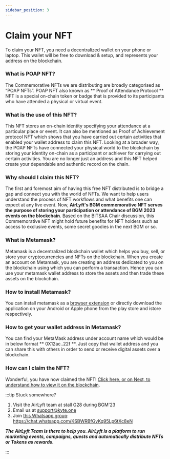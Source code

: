 ```yaml
---
sidebar_position: 3
---
```


# Claim your NFT

To claim your NFT, you need a decentralized wallet on your phone or laptop. This wallet will be free to download & setup, and represents your address on the blockchain.


### What is POAP NFT?

The Commemorative NFTs we are distributing are broadly categorised as “POAP NFTs”. POAP NFT also known as ** Proof of Attendance Protocol ** NFT is a special on-chain token or badge that is provided to its participants who have attended a physical or virtual event.

### What is the use of this NFT?

This NFT stores an on-chain identity specifying your attendance at a particular place or event. It can also be mentioned as Proof of Achievement protocol NFT which shows that you have carried out certain activities that enabled your wallet address to claim this NFT. Looking at a broader way, the POAP NFTs have connected your physical world to the blockchain by storing your identity on-chain as a participant or achiever for carrying out certain activities. You are no longer just an address and this NFT helped create your dependable and authentic record on the chain.

### Why should I claim this NFT?

The first and foremost aim of having this free NFT distributed is to bridge a gap and connect you with the world of NFTs. We want to help users understand the process of NFT workflows and what benefits one can expect at any live event. Now, **AirLyft's BGM commemorative NFT serves the purpose of storing your participation or attendance of BGM 2023 events on the blockchain**. Based on the BITSAA Chair discussion, this Commemorative NFT might hold future benefits for NFT holders such as access to exclusive events, some secret goodies in the next BGM or so.

### What is Metamask?
	
Metamask is a decentralized blockchain wallet which helps you buy, sell, or store your cryptocurrencies and NFTs on the blockchain. When you create an account on Metamask, you are creating an address dedicated to you on the blockchain using which you can perform a transaction. Hence you can use your metamask wallet address to store the assets and then trade these assets on the blockchain. 

### How to install Metamask?

You can install metamask as a [browser extension](https://chrome.google.com/webstore/detail/metamask/nkbihfbeogaeaoehlefnkodbefgpgknn?hl=en) or directly download the application on your Android or Apple phone from the play store and istore respectively.


### How to get your wallet address in Metamask?

You can find your MetaMask address under account name which would be in below format ** 0X12ac..22f **. Just copy that wallet address and you can share this with others in order to send or receive digital assets over a blockchain.

### How can I claim the NFT?

Wonderful, you have now claimed the NFT! [Click here, or on Next, to understand how to view it on the blockchain](view).


:::tip Stuck somewhere?

1. Visit the AirLyft team at stall G28 during BGM'23
2. Email us at support@kyte.one
3. Join [this Whatsapp group](https://chat.whatsapp.com/KSBWRBfGvKq95Lp6tXc8eN): https://chat.whatsapp.com/KSBWRBfGvKq95Lp6tXc8eN

**_The AirLyft Team is there to help you. AirLyft is a platform to run marketing events, campaigns, quests and automatically distribute NFTs or Tokens as rewards._**

:::

